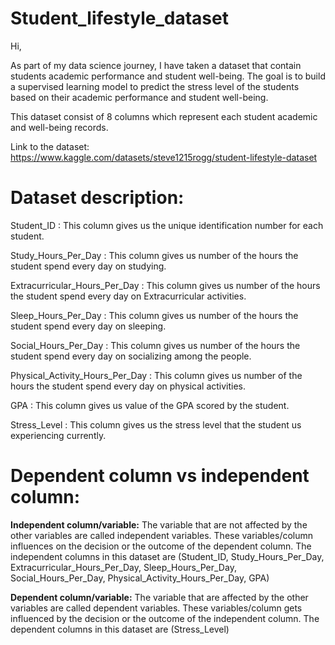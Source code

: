 # Student_lifestyle_dataset

Hi,

As part of my data science journey, I have taken a dataset that contain students academic performance and student well-being. The goal is to build a supervised learning model to predict the stress level of the students based on their academic performance and student well-being.

This dataset consist of 8 columns which represent each student academic and well-being records.

Link to the dataset: https://www.kaggle.com/datasets/steve1215rogg/student-lifestyle-dataset

# Dataset description:

Student_ID : This column gives us the unique identification number for each student.

Study_Hours_Per_Day : This column gives us number of the hours the student spend every day on studying.

Extracurricular_Hours_Per_Day : This column gives us number of the hours the student spend every day on Extracurricular activities.

Sleep_Hours_Per_Day : This column gives us number of the hours the student spend every day on sleeping.

Social_Hours_Per_Day : This column gives us number of the hours the student spend every day on socializing among the people.

Physical_Activity_Hours_Per_Day : This column gives us number of the hours the student spend every day on physical activities.

GPA : This column gives us value of the GPA scored by the student.

Stress_Level : This column gives us the stress level that the student us experiencing currently.

# Dependent column vs independent column:

**Independent column/variable:** The variable that are not affected by the other variables are called independent variables. These variables/column influences on the decision or the outcome of the dependent column.  The independent columns in 
                                  this dataset are (Student_ID, Study_Hours_Per_Day, Extracurricular_Hours_Per_Day, Sleep_Hours_Per_Day, Social_Hours_Per_Day, Physical_Activity_Hours_Per_Day, GPA)

**Dependent column/variable:** The variable that are affected by the other variables are called dependent variables. These variables/column gets influenced by the decision or the outcome of the independent column.  The dependent columns in 
                                  this dataset are (Stress_Level)
